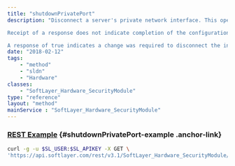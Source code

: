 ```yaml
---
title: "shutdownPrivatePort"
description: "Disconnect a server's private network interface. This operation is an alias for calling [SoftLayer_Hardware_Server::setPrivateNetworkInterfaceSpeed](/reference/services/SoftLayer_Hardware_Server/setPrivateNetworkInterfaceSpeed) with a $newSpeed of 0 and unspecified $redundancy. 

Receipt of a response does not indicate completion of the configuration change. Any subsequent attempts to request the interface change speed or state, while changes are pending, will result in a busy error. 

A response of true indicates a change was required to disconnect the interface; thus changes are pending. A response of false indicates the interface was already disconnected, and thus no changes are pending. "
date: "2018-02-12"
tags:
    - "method"
    - "sldn"
    - "Hardware"
classes:
    - "SoftLayer_Hardware_SecurityModule"
type: "reference"
layout: "method"
mainService : "SoftLayer_Hardware_SecurityModule"
---
```


### [REST Example](#shutdownPrivatePort-example) <a href="/article/rest/"><i class="fas fa-question"></i></a> {#shutdownPrivatePort-example .anchor-link} 
```bash
curl -g -u $SL_USER:$SL_APIKEY -X GET \
'https://api.softlayer.com/rest/v3.1/SoftLayer_Hardware_SecurityModule/{SoftLayer_Hardware_SecurityModuleID}/shutdownPrivatePort'
```
